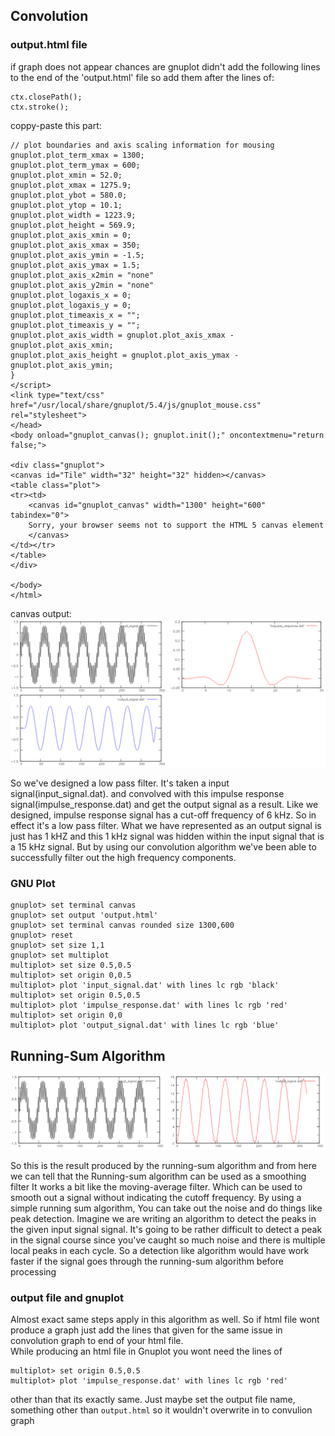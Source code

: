 ## Convolution
### output.html file

if graph does not appear chances are gnuplot didn't add the following lines to the end of the 'output.html' file so add them after the lines of:

```
ctx.closePath();
ctx.stroke();
```

coppy-paste this part:
```
// plot boundaries and axis scaling information for mousing 
gnuplot.plot_term_xmax = 1300;
gnuplot.plot_term_ymax = 600;
gnuplot.plot_xmin = 52.0;
gnuplot.plot_xmax = 1275.9;
gnuplot.plot_ybot = 580.0;
gnuplot.plot_ytop = 10.1;
gnuplot.plot_width = 1223.9;
gnuplot.plot_height = 569.9;
gnuplot.plot_axis_xmin = 0;
gnuplot.plot_axis_xmax = 350;
gnuplot.plot_axis_ymin = -1.5;
gnuplot.plot_axis_ymax = 1.5;
gnuplot.plot_axis_x2min = "none"
gnuplot.plot_axis_y2min = "none"
gnuplot.plot_logaxis_x = 0;
gnuplot.plot_logaxis_y = 0;
gnuplot.plot_timeaxis_x = "";
gnuplot.plot_timeaxis_y = "";
gnuplot.plot_axis_width = gnuplot.plot_axis_xmax - gnuplot.plot_axis_xmin;
gnuplot.plot_axis_height = gnuplot.plot_axis_ymax - gnuplot.plot_axis_ymin;
}
</script>
<link type="text/css" href="/usr/local/share/gnuplot/5.4/js/gnuplot_mouse.css" rel="stylesheet">
</head>
<body onload="gnuplot_canvas(); gnuplot.init();" oncontextmenu="return false;">

<div class="gnuplot">
<canvas id="Tile" width="32" height="32" hidden></canvas>
<table class="plot">
<tr><td>
    <canvas id="gnuplot_canvas" width="1300" height="600" tabindex="0">
	Sorry, your browser seems not to support the HTML 5 canvas element
    </canvas>
</td></tr>
</table>
</div>

</body>
</html>
```

canvas output:
![alt text](https://github.com/ellenfel/DSP-From-Ground-Up/blob/master/Convolution/canvas-output.png?raw=true)


So we've designed a low pass filter.
It's taken a input signal(input_signal.dat).
and convolved with this impulse response signal(impulse_response.dat) and get the output signal as a result.
Like we designed,  impulse response signal has a cut-off frequency of 6 kHz.
So in effect it's a low pass filter.
What we have represented as an output signal is just has 1 kHZ and this 1 kHz signal was hidden
within the input signal that is a 15 kHz signal.
But by using our convolution algorithm we've been able to successfully filter out the high frequency
components.

### GNU Plot
```
gnuplot> set terminal canvas
gnuplot> set output 'output.html'
gnuplot> set terminal canvas rounded size 1300,600
gnuplot> reset
gnuplot> set size 1,1
gnuplot> set multiplot
multiplot> set size 0.5,0.5
multiplot> set origin 0,0.5
multiplot> plot 'input_signal.dat' with lines lc rgb 'black'
multiplot> set origin 0.5,0.5
multiplot> plot 'impulse_response.dat' with lines lc rgb 'red'
multiplot> set origin 0,0
multiplot> plot 'output_signal.dat' with lines lc rgb 'blue'
```

## Running-Sum Algorithm

![alt text](https://github.com/ellenfel/DSP-From-Ground-Up/blob/master/Convolution/RunningSum-CanvasOutput.png?raw=true)

So this is the result produced by the running-sum algorithm and from here we can tell that the
Running-sum algorithm can be used as a smoothing filter
It works a bit like the moving-average filter.  Which can be used to smooth out a signal without indicating the cutoff frequency.
By using a simple running sum algorithm, You can take out the noise and do things like peak detection.
Imagine we are writing an algorithm to detect the peaks in the given input signal signal.
It's going to be rather difficult to detect a peak in the signal course since you've caught so much noise and there is multiple local peaks in each cycle. So a detection like algorithm would have work faster if the signal goes through the running-sum algorithm before processing

### output file and gnuplot
Almost exact same steps apply in this algorithm as well. So if html file wont produce a graph just add the lines that given for the same issue in convolution graph to end of your html file. <br />
While producing an html file in Gnuplot you wont need the lines of
```
multiplot> set origin 0.5,0.5
multiplot> plot 'impulse_response.dat' with lines lc rgb 'red'
```
other than that its exactly same. Just maybe set the output file name, something other than `output.html` so it wouldn't overwrite in to convulion graph 
